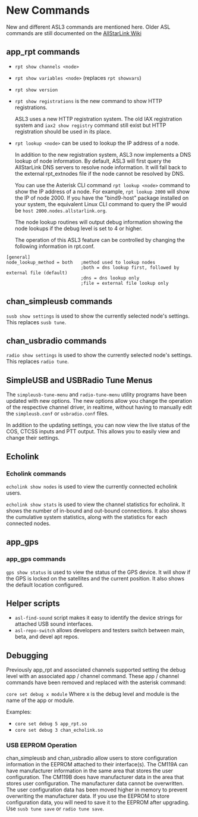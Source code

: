 # New Commands
New and different ASL3 commands are mentioned here. Older ASL commands are still documented on the  [AllStarLink Wiki](https://wiki.allstarlink.org)

## app_rpt commands
 - `rpt show channels <node>`

 - `rpt show variables <node>` (replaces `rpt showvars`)

 - `rpt show version`

 - `rpt show registrations` is the new command to show HTTP registrations.

	ASL3 uses a new HTTP registration system. The old IAX registration system and `iax2 show registry` command still exist but HTTP registration should be used in its place.

 - `rpt lookup <node>` can be used to lookup the IP address of a node.

	In addition to the new registration system, ASL3 now implements a DNS lookup of node information.	By default, ASL3 will first query the AllStarLink DNS servers to resolve node information. It will fall back to the external rpt_extnodes file if the node cannot
be resolved by DNS.

	You can use the Asterisk CLI command `rpt lookup <node>` command to show the IP address of a node.  For example, `rpt lookup 2000` will show the IP of node 2000. If you have the "bind9-host" package installed on your system, the equivalent Linux CLI command to query the IP would be `host 2000.nodes.allstarlink.org`.

	The node lookup routines will output debug information showing the node lookups if the debug level is set to 4 or higher.

	The operation of this ASL3 feature can be controlled by changing the following information in rpt.conf.

```
[general]
node_lookup_method = both   ;method used to lookup nodes
                            ;both = dns lookup first, followed by external file (default)
                            ;dns = dns lookup only
                            ;file = external file lookup only
```

## chan_simpleusb commands
`susb show settings`  is used to show the currently selected node's settings.
This replaces `susb tune`.

## chan_usbradio commands
`radio show settings`  is used to show the currently selected node's settings.
This replaces `radio tune`.

## SimpleUSB and USBRadio Tune Menus
The `simpleusb-tune-menu` and `radio-tune-menu` utility programs have been updated with new options. The new options allow you change the operation of the respective channel driver, in realtime, without having to manually edit the `simpleusb.conf` or `usbradio.conf` files.

In addition to the updating settings, you can now view the live status of the COS, CTCSS inputs and PTT output.  This allows you to easily view and change their settings.

## Echolink
### Echolink commands
`echolink show nodes`  is used to view the currently connected echolink users.

`echolink show stats`  is used to view the channel statistics for echolink.
It shows the number of in-bound and out-bound connections.  It also shows the cumulative system statistics, along with the statistics for each connected nodes.

## app_gps
### app_gps commands
`gps show status` is used to view the status of the GPS device.
It will show if the GPS is locked on the satellites and the current
position.  It also shows the default location configured.

## Helper scripts
 - `asl-find-sound` script makes it easy to identify the device strings for attached USB sound interfaces.
 - `asl-repo-switch` allows developers and testers switch between main, beta, and devel apt repos.

## Debugging
Previously app\_rpt and associated channels supported setting the debug level with an associated app / channel command.  These app / channel commands have been removed and replaced with the asterisk command:

`core set debug x module` Where x is the debug level and module is the name of the app or module.

Examples:

- `core set debug 5 app_rpt.so`
- `core set debug 3 chan_echolink.so`

### USB EEPROM Operation
chan\_simpleusb and chan\_usbradio allow users to store configuration information in the
EEPROM attached to their interface(s).  The CM119A can have manufacturer
information in the same area that stores the user configuration.  The CM119B does
have manufacturer data in the area that stores user configuration.  The
manufacturer data cannot be overwritten.  The user configuration data has been
moved higher in memory to prevent overwriting the manufacturer data.  If you
use the EEPROM to store configuration data, you will need to save it to the
EEPROM after upgrading.  Use `susb tune save` or `radio tune save`.

